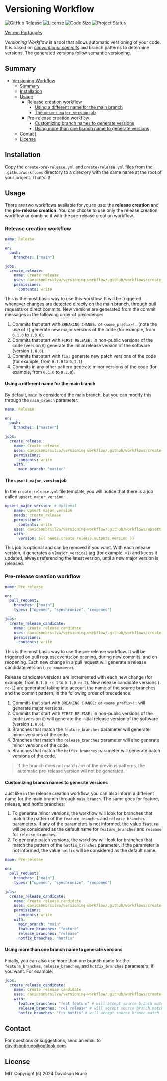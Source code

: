 # Versioning Workflow

![GitHub Release](https://img.shields.io/github/v/release/davidsonbrsilva/versioning-workflow)
![License](https://img.shields.io/github/license/davidsonbrsilva/versioning-workflow.svg)
![Code Size](https://img.shields.io/github/languages/code-size/davidsonbrsilva/versioning-workflow)
![Project Status](https://img.shields.io/badge/status-active-green.svg)

[Ver em Português](README.pt.md)

_Versioning Workflow_ is a tool that allows automatic versioning of your code. It is based on [_conventional commits_](https://www.conventionalcommits.org/en/v1.0.0/) and branch patterns to determine versions. The generated versions follow [semantic versioning](https://www.conventionalcommits.org/en/v1.0.0/).

## Summary

- [Versioning Workflow](#versioning-workflow)
  - [Summary](#summary)
  - [Installation](#installation)
  - [Usage](#usage)
    - [Release creation workflow](#release-creation-workflow)
      - [Using a different name for the main branch](#using-a-different-name-for-the-main-branch)
      - [The `upsert_major_version` job](#the-upsert_major_version-job)
    - [Pre-release creation workflow](#pre-release-creation-workflow)
      - [Customizing branch names to generate versions](#customizing-branch-names-to-generate-versions)
      - [Using more than one branch name to generate versions](#using-more-than-one-branch-name-to-generate-versions)
  - [Contact](#contact)
  - [License](#license)

## Installation

Copy the `create-pre-release.yml` and `create-release.yml` files from the `.github/workflows` directory to a directory with the same name at the root of your project. That's it!

## Usage

There are two workflows available for you to use: the **release creation** and the **pre-release creation**. You can choose to use only the release creation workflow or combine it with the pre-release creation workflow.

### Release creation workflow

```yml
name: Release

on:
  push:
    branches: ["main"]

jobs:
  create_release:
    name: Create release
    uses: davidsonbrsilva/versioning-workflow/.github/workflows/create-release-template.yml@v0
    permissions:
      contents: write
```

This is the most basic way to use this workflow. It will be triggered whenever changes are detected directly on the main branch, through pull requests or direct commits. New versions are generated from the commit messages in the following order of precedence:

1. Commits that start with `BREAKING CHANGE:` or `<some_prefix>!:` (note the use of `!`) generate new major versions of the code (for example, from `0.1.0` to `1.0.0`).
2. Commits that start with `FIRST RELEASE:` in non-public versions of the code (version `0`) generate the initial release version of the software (version `1.0.0`).
3. Commits that start with `fix:` generate new patch versions of the code (for example, from `0.1.0` to `0.1.1`).
4. Commits in any other pattern generate minor versions of the code (for example, from `0.1.0` to `0.2.0`).

#### Using a different name for the main branch

By default, `main` is considered the main branch, but you can modify this through the `main_branch` parameter:

```yml
name: Release

on:
  push:
    branches: ["master"]

jobs:
  create_release:
    name: Create release
    uses: davidsonbrsilva/versioning-workflow/.github/workflows/create-release-template.yml@v0
    permissions:
      contents: write
    with:
      main_branch: "master"
```

#### The `upsert_major_version` job

In the `create-release.yml` file template, you will notice that there is a job called `upsert_major_version`:

```yml
upsert_major_version: # Optional
    name: Upsert major version
    needs: create_release
    permissions:
      contents: write
    uses: davidsonbrsilva/versioning-workflow/.github/workflows/upsert-major-version-template.yml@v0
    with:
      version: ${{ needs.create_release.outputs.version }}
```

This job is optional and can be removed if you want. With each release version, it generates a `v[major_version]` tag (for example, `v1`) and keeps it updated, always referencing the latest version, until a new major version is released.

### Pre-release creation workflow

```yml
name: Pre-release

on:
  pull_request:
    branches: ["main"]
    types: ["opened", "synchronize", "reopened"]

jobs:
  create_release_candidate:
    name: Create release candidate
    uses: davidsonbrsilva/versioning-workflow/.github/workflows/create-pre-release-template.yml@v0
    permissions:
      contents: write
```

This is the most basic way to use the pre-release workflow. It will be triggered on pull request events: on opening, during new commits, and on reopening. Each new change in a pull request will generate a release candidate version (`-rc-<number>`).

Release candidate versions are incremented with each new change (for example, from `0.1.0-rc-1` to `0.1.0-rc-2`). New release candidate versions (`-rc-1`) are generated taking into account the name of the source branches and the commit pattern, in the following order of precedence:

1. Commits that start with `BREAKING CHANGE:` or `<some_prefix>!:` will generate major versions.
2. Commits that start with `FIRST RELEASE:` in non-public versions of the code (version `0`) will generate the initial release version of the software (version `1.0.0`).
3. Branches that match the `feature_branches` parameter will generate minor versions of the code.
4. Branches that match the `release_branches` parameter will also generate minor versions of the code.
5. Branches that match the `hotfix_branches` parameter will generate patch versions of the code.

> If the branch does not match any of the previous patterns, the automatic pre-release version will not be generated.

#### Customizing branch names to generate versions

Just like in the release creation workflow, you can also inform a different name for the main branch through `main_branch`. The same goes for feature, release, and hotfix branches:

1. To generate minor versions, the workflow will look for branches that match the pattern of the `feature_branches` and `release_branches` parameters. If any of the parameters is not informed, the value `feature` will be considered as the default name for `feature_branches` and `release` for `release_branches`.
2. To generate patch versions, the workflow will look for branches that match the pattern of the `hotfix_branches` parameter. If the parameter is not informed, the value `hotfix` will be considered as the default name.

```yml
name: Pre-release

on:
  pull_request:
    branches: ["main"]
    types: ["opened", "synchronize", "reopened"]

jobs:
  create_release_candidate:
    name: Create release candidate
    uses: davidsonbrsilva/versioning-workflow/.github/workflows/create-pre-release-template.yml@v0
    permissions:
      contents: write
    with:
      main_branch: "main"
      feature_branches: "feature"
      release_branches: "release"
      hotfix_branches: "hotfix"
```

#### Using more than one branch name to generate versions

Finally, you can also use more than one branch name for the `feature_branches`, `release_branches`, and `hotfix_branches` parameters, if you want. For example:

```yml
jobs:
  create_release_candidate:
    name: Create release candidate
    uses: davidsonbrsilva/versioning-workflow/.github/workflows/create-pre-release-template.yml@v0
    with:
      feature_branches: "feat feature" # will accept source branch match for both 'feat' and 'feature'
      release_branches: "rel release" # will accept source branch match for both 'rel' and 'release'
      hotfix_branches: "fix hotfix" # will accept source branch match for both 'fix' and 'hotfix'
```

## Contact

For questions or suggestions, send an email to <davidsonbruno@outlook.com>.

## License

MIT Copyright (c) 2024 Davidson Bruno
